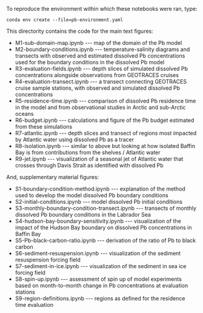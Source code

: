 To reproduce the environment within which these notebooks were ran, type: 
``` 
conda env create --file=pb-environment.yaml 
```

This directority contains the code for the main text figures:
- M1-sub-domain-map.ipynb --- map of the domain of the Pb model
- M2-boundary-conditions.ipynb --- temperature-salinity diagrams and transects with observed and estimated dissolved Pb concentrations used for the boundary conditions in the dissolved Pb model
- R3-evaluation-fields.ipynb --- depth slices of simulated dissolved Pb concentrations alongside observations from GEOTRACES cruises
- R4-evaluation-transect.ipynb  --- a transect connecting GEOTRACES cruise sample stations, with observed and simulated dissolved Pb concentrations
- R5-residence-time.ipynb --- comparison of dissolved Pb residence time in the model and from observational studies in Arctic and sub-Arctic oceans
- R6-budget.ipynb --- calculations and figure of the Pb budget estimated from these simulations
- R7-atlantic.ipynb --- depth slices and transect of regions most impacted by Atlantic water using dissolved Pb as a tracer
- R8-isolation.ipynb --- similar to above but looking at how isolated Baffin Bay is from contributions from the shelves / Atlantic water
- R9-jet.ipynb --- visualization of a seasonal jet of Atlantic water that crosses through Davis Strait as identified with dissolved Pb

And, supplementary material figures:
- S1-boundary-condition-method.ipynb --- explanation of the method used to develop the model dissolved Pb boundary conditions
- S2-initial-conditions.ipynb --- model dissolved Pb initial conditions
- S3-monthly-boundary-condition-transect.ipynb --- transects of monthly dissolved Pb boundary conditions in the Labrador Sea
- S4-hudson-bay-boundary-sensitivity.ipynb --- visualization of the impact of the Hudson Bay boundary on dissolved Pb concentrations in Baffin Bay
- S5-Pb-black-carbon-ratio.ipynb --- derivation of the ratio of Pb to black carbon
- S6-sediment-resuspension.ipynb --- visualization of the sediment resuspension forcing field
- S7-sediment-in-ice.ipynb --- visualization of the sediment in sea ice forcing field
- S8-spin-up.ipynb --- assessment of spin up of model experiments based on month-to-month change in Pb concentrations at evaluation stations
- S9-region-definitions.ipynb --- regions as defined for the residence time evaluation
